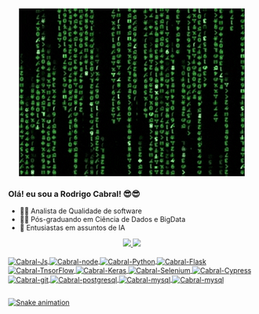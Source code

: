 <h4 align="center">
 
![Matrix_gif](HatefulSeveralIbis-max-1mb.gif)

### Olá! eu sou a Rodrigo Cabral! 😎😎

- 👨‍💻 Analista de Qualidade de software
- 👨‍🎓 Pós-graduando em Ciência de Dados e BigData
- 🤖 Entusiastas em assuntos de IA

<div align="center">
  <a href="https://github.com/RodrigoOBC">
  <img height="180em" src="https://github-readme-stats.vercel.app/api?username=RodrigoOBC&show_icons=true&theme=tokyonight&include_all_commits=true&count_private=true"/>
  <img height="180em" src="https://github-readme-stats.vercel.app/api/top-langs/?username=RodrigoOBC&layout=compact&langs_count=7&theme=tokyonight"/>
</div>
  
<div style="display: inline_block"><br>
  <img align="center" alt="Cabral-Js" height="30" width="80" src="https://img.shields.io/badge/JavaScript-323330?style=for-the-badge&logo=javascript&logoColor=F7DF1E">
 <img align="center" alt="Cabral-node" height="30" width="80" src="https://img.shields.io/badge/Node.js-339933?style=for-the-badge&logo=nodedotjs&logoColor=white">
 <img align="center" alt="Cabral-Python" height="30" width="80" src="https://img.shields.io/badge/Python-FFD43B?style=for-the-badge&logo=python&logoColor=darkgreen">
 <img align="center" alt="Cabral-Flask" height="30" width="80" src="https://img.shields.io/badge/Flask-000000?style=for-the-badge&logo=flask&logoColor=white">
  <img align="center" alt="Cabral-TnsorFlow" height="30" width="80" src="https://img.shields.io/badge/TensorFlow-FF6F00?style=for-the-badge&logo=TensorFlow&logoColor=white">
 <img align="center" alt="Cabral-Keras" height="30" width="80" src="https://img.shields.io/badge/Keras-D00000?style=for-the-badge&logo=Keras&logoColor=white">
 <img align="center" alt="Cabral-Selenium" height="30" width="80" src="https://img.shields.io/badge/Selenium-43B02A?style=for-the-badge&logo=Selenium&logoColor=white">
 <img align="center" alt="Cabral-Cypress" height="30" width="80" src="https://img.shields.io/badge/Cypress-17202C?style=for-the-badge&logo=cypress&logoColor=white">
  <img align="center" alt="Cabral-git" height="30" width="80" src="https://cdn.jsdelivr.net/gh/devicons/devicon/icons/git/git-original.svg" />
  <img align="center" alt="Cabral-postgresql" height="30" width="80" src="https://img.shields.io/badge/PostgreSQL-316192?style=for-the-badge&logo=postgresql&logoColor=white">
  <img align="center" alt="Cabral-mysql" height="30" width="80" src="https://img.shields.io/badge/MySQL-00000F?style=for-the-badge&logo=mysql&logoColor=white">
 <img align="center" alt="Cabral-mysql" height="30" width="80" src="https://img.shields.io/badge/MongoDB-4EA94B?style=for-the-badge&logo=mongodb&logoColor=white">


</div>
  
  ##
  
![Snake animation](https://github.com/lougansjs/lougansjs/blob/output/github-contribution-grid-snake.svg)
